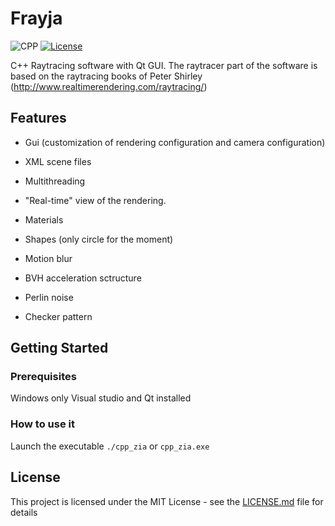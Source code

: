 # Frayja

![CPP](https://img.shields.io/badge/C++-11-blue.svg)
[![License](https://img.shields.io/badge/license-MIT-blue.svg)](https://opensource.org/licenses/MIT)

C++ Raytracing software with Qt GUI.
The raytracer part of the software is based on the raytracing books of Peter Shirley (http://www.realtimerendering.com/raytracing/)

## Features

- Gui (customization of rendering configuration and camera configuration)
- XML scene files
- Multithreading
- "Real-time" view of the rendering.

- Materials
- Shapes (only circle for the moment)
- Motion blur
- BVH acceleration sctructure
- Perlin noise
- Checker pattern

## Getting Started

### Prerequisites

Windows only
Visual studio and Qt installed

### How to use it

Launch the executable `./cpp_zia` or `cpp_zia.exe`

## License

This project is licensed under the MIT License - see the [LICENSE.md](LICENSE.md) file for details

